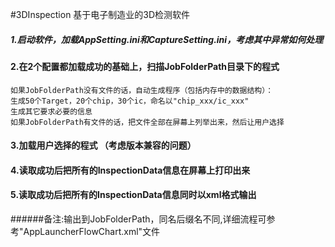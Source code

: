 #3DInspection
基于电子制造业的3D检测软件

##### 1.启动软件，加载AppSetting.ini和CaptureSetting.ini，考虑其中异常如何处理

####  2.在2个配置都加载成功的基础上，扫描JobFolderPath目录下的程式
	如果JobFolderPath没有文件的话，自动生成程序（包括内存中的数据结构）：
    生成50个Target，20个chip，30个ic，命名以"chip_xxx/ic_xxx"
    生成其它要求必要的信息
    如果JobFolderPath有文件的话，把文件全部在屏幕上列举出来，然后让用户选择

####  3.加载用户选择的程式   （考虑版本兼容的问题）

####  4.读取成功后把所有的InspectionData信息在屏幕上打印出来

####  5.读取成功后把所有的InspectionData信息同时以xml格式输出

######备注:输出到JobFolderPath，同名后缀名不同,详细流程可参考"AppLauncherFlowChart.xml"文件

